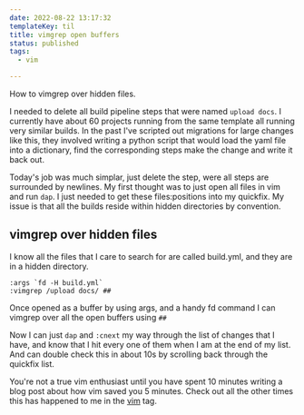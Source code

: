```yaml
---
date: 2022-08-22 13:17:32
templateKey: til
title: vimgrep open buffers
status: published
tags:
  - vim

---
```


How to vimgrep over hidden files.

I needed to delete all build pipeline steps that were named `upload docs`.  I
currently have about 60 projects running from the same template all running
very similar builds.  In the past I've scripted out migrations for large
changes like this, they involved writing a python script that would load the
yaml file into a dictionary, find the corresponding steps make the change and
write it back out.

Today's job was much simplar, just delete the step, were all steps are
surrounded by newlines.  My first thought was to just open all files in vim and
run `dap`.  I just needed to get these files:positions into my quickfix.  My
issue is that all the builds reside within hidden directories by convention.

## vimgrep over hidden files

I know all the files that I care to search for are called build.yml, and they
are in a hidden directory.

```
:args `fd -H build.yml`
:vimgrep /upload docs/ ##
```

Once opened as a buffer by using args, and a handy fd command I can vimgrep
over all the open buffers using `##`

Now I can just `dap` and `:cnext` my way through the list of changes that I
have, and know that I hit every one of them when I am at the end of my list.
And can double check this in about 10s by scrolling back through the quickfix
list.

You're not a true vim enthusiast until you have spent 10 minutes writing a blog
post about how vim saved you 5 minutes.  Check out all the other times this has
happened to me in the [vim](https://waylonwalker.com/vim/) tag.


